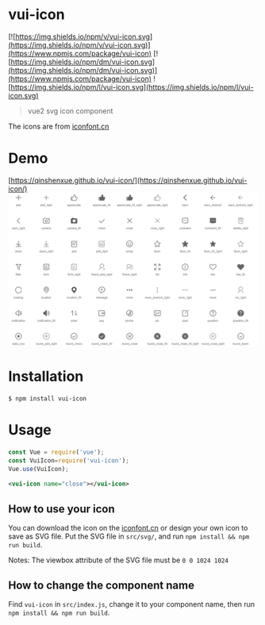 # vui-icon
[![https://img.shields.io/npm/v/vui-icon.svg](https://img.shields.io/npm/v/vui-icon.svg)](https://www.npmjs.com/package/vui-icon)
[![https://img.shields.io/npm/dm/vui-icon.svg](https://img.shields.io/npm/dm/vui-icon.svg)](https://www.npmjs.com/package/vui-icon)
![https://img.shields.io/npm/l/vui-icon.svg](https://img.shields.io/npm/l/vui-icon.svg)

> vue2 svg icon component

The icons are from [iconfont.cn](http://iconfont.cn/plus/collections/detail?cid=33)


# Demo
[https://qinshenxue.github.io/vui-icon/](https://qinshenxue.github.io/vui-icon/)
![](demo.png)

# Installation
```
$ npm install vui-icon
```
# Usage
``` js
const Vue = require('vue');
const VuiIcon=require('vui-icon');
Vue.use(VuiIcon);
```
``` xml
<vui-icon name="close"></vui-icon>
```

## How to use your icon
You can download the icon on the [iconfont.cn](http://iconfont.cn/) or design your own icon to save as SVG file. Put the SVG file in `src/svg/`, and run `npm install && npm run build`.

Notes: The viewbox attribute of the SVG file must be `0 0 1024 1024`

## How to change the component name
Find `vui-icon` in `src/index.js`, change it to your component name, then run `npm install && npm run build`.
